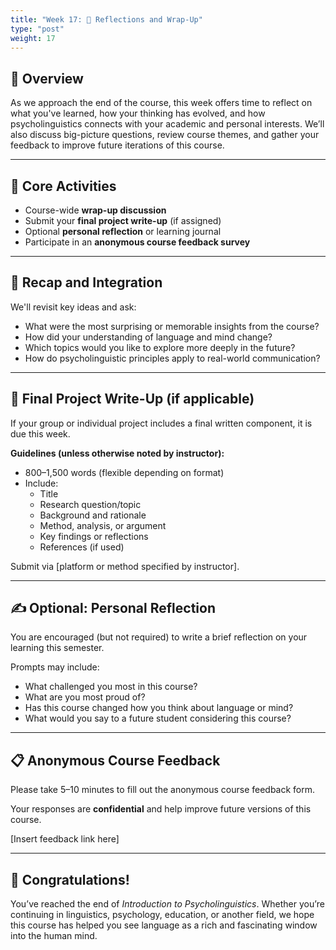 ```yaml
---
title: "Week 17: 🧾 Reflections and Wrap-Up"
type: "post"
weight: 17
---
```


## 🎯 Overview

As we approach the end of the course, this week offers time to reflect on what you've learned, how your thinking has evolved, and how psycholinguistics connects with your academic and personal interests. We’ll also discuss big-picture questions, review course themes, and gather your feedback to improve future iterations of this course.

---

## 📘 Core Activities

- Course-wide **wrap-up discussion**
- Submit your **final project write-up** (if assigned)
- Optional **personal reflection** or learning journal
- Participate in an **anonymous course feedback survey**

---

## 🧠 Recap and Integration

We'll revisit key ideas and ask:

- What were the most surprising or memorable insights from the course?
- How did your understanding of language and mind change?
- Which topics would you like to explore more deeply in the future?
- How do psycholinguistic principles apply to real-world communication?

---

## 📝 Final Project Write-Up (if applicable)

If your group or individual project includes a final written component, it is due this week.

**Guidelines (unless otherwise noted by instructor):**

- 800–1,500 words (flexible depending on format)
- Include:
  - Title
  - Research question/topic
  - Background and rationale
  - Method, analysis, or argument
  - Key findings or reflections
  - References (if used)

Submit via [platform or method specified by instructor].

---

## ✍️ Optional: Personal Reflection

You are encouraged (but not required) to write a brief reflection on your learning this semester.

Prompts may include:
- What challenged you most in this course?
- What are you most proud of?
- Has this course changed how you think about language or mind?
- What would you say to a future student considering this course?

---

## 📋 Anonymous Course Feedback

Please take 5–10 minutes to fill out the anonymous course feedback form.

Your responses are **confidential** and help improve future versions of this course.

[Insert feedback link here]

---

## 🎉 Congratulations!

You’ve reached the end of *Introduction to Psycholinguistics*. Whether you’re continuing in linguistics, psychology, education, or another field, we hope this course has helped you see language as a rich and fascinating window into the human mind.

